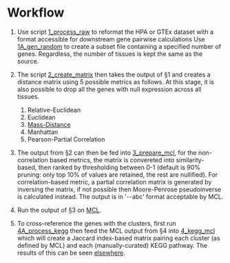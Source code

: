 # Workflow

1. Use script [1_process_raw](1_process_raw.py) to reformat the HPA or GTEx
dataset with a format accessible for downstream gene pairwise calculations
Use [1A_gen_random](1A_gen_random.py) to create a subset file containing
a specified number of genes. Regardless, the number of tissues is kept
the same as the source.

2. The script [2_create_matrix](2_create_matrix.py) then takes the output of
§1 and creates a distance matrix using 5 possible metrics as follows. At this
stage, it is also possible to drop all the genes with null expression across
all tissues.
    1. Relative-Euclidean
    2. Euclidean
    3. [Mass-Distance](https://dx.doi.org/10.1093/bioinformatics/btl127)
    4. Manhattan
    5. Pearson-Partial Correlation

3. The output from §2 can then be fed into [3_prepare_mcl](3_prepare_mcl.py),
for the non-correlation based metrics, the matrix is convereted into similarity-
based, then ranked by thresholding between 0-1 (default is 90% pruning: only
top 10% of values are retained, the rest are nullified). For correlation-based
metric, a partial correlation matrix is generated by inversing the matrix,
if not possible then Moore-Penrose pseudoinverse is calculated instead.
The output is in '--abc' format acceptable by MCL.

4. Run the output of §3 on [MCL](https://micans.org/mcl).

5. To cross-reference the genes with the clusters, first run
[4A_process_kegg](4A_process_kegg.py) then feed the MCL output from §4 into
[4_kegg_mcl](4_kegg_mcl.py) which will create a Jaccard index-based matrix
pairing each cluster (as defined by MCL) and each (manually-curated) KEGG
pathway. The results of this can be seen [elsewhere](../Results/MCL_Output.ipynb).